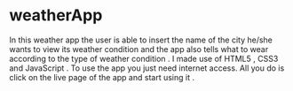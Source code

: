 # weatherApp   
In this weather app the user is able to insert the name of the city he/she wants to view its weather condition and the app also tells what to wear according to the type of weather condition .
 I made use of HTML5 , CSS3 and JavaScript .
 To use the app you just need internet access. 
 All you do is click on the live page of the app and start using it .
